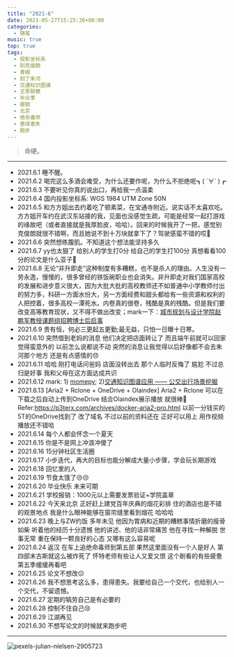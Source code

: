 ```yaml
---
title: "2021-6"
date: 2021-05-27T15:25:26+08:00
categories:
  - 随笔
music: true
top: true
tags:
  - 投影坐标系
  - 别克俊朗
  - 青椒
  - 别了朱河
  - 交通知识图谱
  - 王思聪梗
  - 毕业季
  - 报销
  - 北京
  - 绝命毒师
  - 患得患失
  - 跑步
---
```

> 命硬。
<!--more-->


<!-- music -->

<meting-js
	name="命硬"
	artist="侧田"
	url="https://cdn.jsdelivr.net/gh/xunhs/image_host@master/media/%5B%E7%B2%B5%5D%5BMP3%5D%20Justin%20%E5%81%B4%E7%94%B0%20-%20%E5%91%BD%E7%A1%AC%20%5B%E6%AD%8C%E8%A9%9E%E5%90%8C%E6%AD%A5%5D-42c3c7.mp3" >
</meting-js>



---

<!-- content -->

- 2021.6.1 睡不醒。
- 2021.6.2 喝完这么多酒会难受，为什么还要作呢，为什么不拒绝呢┓( ´∀` )┏
- 2021.6.3 不要听见你真的说出口，再给我一点温柔
- 2021.6.4 国内投影坐标系: WGS 1984 UTM Zone 50N
- 2021.6.5 和方方姐出去约着吃了顿素菜，在宝通寺附近。说实话不太喜欢吃。方方姐开车约在武汉东站接的我，见面也没感觉生疏，可能是经常一起打游戏的缘故吧（或者直接就是我厚脸皮，哈哈）。回来的时候我开了一把，感觉别克俊朗就很不错啊，而且她说不到十万块就拿下了？驾驶感蛮不错的哎🤔
- 2021.6.6 突然想练腹肌。不知道这个想法能坚持多久
- 2021.6.7 yy也太狠了 给别人的学生打0分 给自己的学生打100分 真想看看100分的论文是什么亚子🤔
- 2021.6.8 无论“非升即走”这种制度有多糟糕，也不是杀人的理由。人生没有一劳永逸，慢慢的，很多曾经的铁饭碗职业也会消失。非升即走对我们国家高校的发展和进步意义很大，因为大批大批的高校教师还不如普通中小学教师付出的努力多，科研一方面水份大，另一方面经费和甜头都给有一些资源和权利的人把控着，很多高校一潭死水。内卷真的很卷，残酷是真的残酷。但是我们要改变高等教育现状，又不得不做出改变；mark一下：[城市规划与设计学院赵鹏军教授课题组招聘博士后启事](https://urban.pkusz.edu.cn/info/1008/2671.htm)
- 2021.6.9 贵有恒，何必三更起五更勤;最无益，只怕一日曝十日寒。
- 2021.6.10 突然借到老妈的消息 他们决定把店面转让了 而且端午前就可以回家 觉得蛮意外的 以前怎么说都说不动 突然的消息让我觉得以后好像都不会去朱河那个地方 还是有点感情的😞
- 2021.6.11 哈哈 刚打电话问爸妈 店面没转出去 那个人临时反悔了 尴尬 不过总归是好事 我和父母在这方面达成共识
- 2021.6.12 mark: 1) [momepy](http://docs.momepy.org/en/stable/user_guide/intro.html); 2)[交通知识图谱应用 —— 公交出行场景挖掘](http://www.sutpc.com/news/jishufenxiang/665.html)
- 2021.6.13 [Aria2 + Rclone + OneDrive + Olaindex] Aria2 + Rclone 可以在下载之后自动上传到OneDrive 结合Olaindex展示播放 就很棒🤠 Refer:https://p3terx.com/archives/docker-aria2-pro.html 以前一分钱买的5T的OneDrive找到了 改了域名 不过以前的资料还在 正好可以用上 用作视频播放还不错哈
- 2021.6.14 每个人都会怀念一个夏天
- 2021.6.15 你是不是网上冲浪冲傻了
- 2021.6.16 15分钟社区生活圈
- 2021.6.17 小步迭代，再大的目标也能分解成大量小步骤，学会玩长期游戏
- 2021.6.18 回忆里的人
- 2021.6.19 节食太饿了😒😒
- 2021.6.20 毕业快乐 未来可期
- 2021.6.21 学校报销：1000元以上需要发票验证+学院盖章
- 2021.6.22 今天来北京 正好赶上建党百年庆典的烟花彩排 住的酒店也是不错的观景地点 我是什么眼神能够在窗帘缝里看到烟花 哈哈哈
- 2021.6.23 晚上与ZW约饭 多年未见 他因为胃病和近期的糟糕事情折磨的瘦骨如柴 听着他的经历十分遗憾 他的讲述、他的话非常痛苦 他在寻找一种解脱 世事无常 重在保持一颗良好的心态 又哪有这么容易呢
- 2021.6.24 返汉 在车上追绝命毒师到第五部 果然这里面没有一个人是好人 第四部末古斯就这么被炸死了 怀特老师有些让人又爱又恨 这个剧看的有些疲惫 第五季缓缓再看吧
- 2021.6.25 论文不想改😔
- 2021.6.26 我不想思考这么多，患得患失。我要给自己一个交代，也给别人一个交代，不留遗憾。
- 2021.6.27 定期的犒劳自己是有必要的
- 2021.6.28 控制不住自己😢
- 2021.6.29 江湖再见
- 2021.6.30 不想写论文的时候就来跑步吧


---

<!-- pic -->

![pexels-julian-nielsen-2905723](https://cdn.jsdelivr.net/gh/xunhs-hosts/pic@master/pexels-julian-nielsen-2905723.566d1i9wxdo0.jpg)